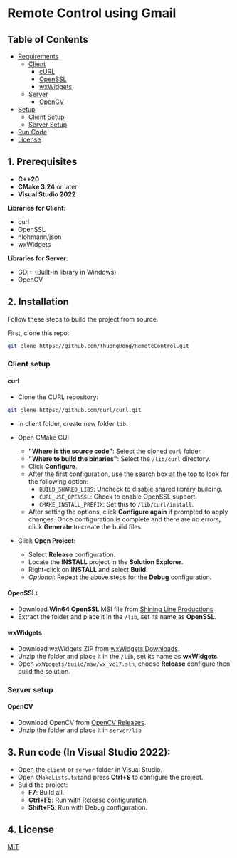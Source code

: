 # Remote Control using Gmail

## Table of Contents
- [Requirements](#requirements)
  - [Client](#client)
    - [cURL](#curl)
    - [OpenSSL](#openssl)
    - [wxWidgets](#wxwidgets)
  - [Server](#server)
    - [OpenCV](#opencv)
- [Setup](#setup)
  - [Client Setup](#client-setup)
  - [Server Setup](#server-setup)
- [Run Code](#run-code)
- [License](#license)

## 1. Prerequisites
* **C++20**
* **CMake 3.24** or later
* **Visual Studio 2022**

**Libraries for Client:**
* curl
* OpenSSL
* nlohmann/json
* wxWidgets

**Libraries for Server:**
* GDI+  (Built-in library in Windows)
* OpenCV

## 2. Installation
Follow these steps to build the project from source.


First, clone this repo:
```bash 
git clone https://github.com/ThuongHong/RemoteControl.git
```
### Client setup
#### curl
* Clone the CURL repository:
```bash
git clone https://github.com/curl/curl.git 
``` 
* In client folder, create new folder `lib`.
* Open CMake GUI
    * **"Where is the source code"**: Select the cloned ```curl``` folder.
    * **"Where to build the binaries"**: Select the ```/lib/curl``` dỉrectory.
    * Click **Configure**.
    * After the first configuration, use the search box at the top to look for the following option:
        * ```BUILD_SHARED_LIBS```: Uncheck to disable shared library building.
        * `CURL_USE_OPENSSL`: Check to enable OpenSSL support.
        * `CMAKE_INSTALL_PREFIX`: Set this to `/lib/curl/install`.
    * After setting the options, click **Configure again** if prompted to apply changes. Once configuration is complete and there are no errors, click **Generate** to create the build files.

* Click **Open Project**:
    * Select **Release** configuration.
    * Locate the **INSTALL** project in the **Solution Explorer**.
    * Right-click on **INSTALL** and select **Build**.
    * *Optional*: Repeat the above steps for the **Debug** configuration.

#### OpenSSL:
* Download **Win64 OpenSSL** MSI file from [Shining Line Productions](https://slproweb.com/products/Win32OpenSSL.html).
* Extract the folder and place it in the `/lib`, set its name as **OpenSSL**.

#### wxWidgets
* Download wxWidgets ZIP from [wxWidgets Downloads](https://www.wxwidgets.org/downloads/).
* Unzip the folder and place it in the ```/lib```, set its name as **wxWidgets**.
* Open ```wxWidgets/build/msw/wx_vc17.sln```, choose **Release** configure then build the solution.

### Server setup
#### OpenCV
* Download OpenCV from [OpenCV Releases](https://opencv.org/releases/).
* Unzip the folder and place it in ```server/lib```

## 3. Run code (In Visual Studio 2022):
* Open the ```client``` or ```server``` folder in Visual Studio.
* Open ```CMakeLists.txt```and press **Ctrl+S** to configure the project.
* Build the project:
    * **F7**: Build all.
    * **Ctrl+F5**: Run with Release configuration.
    * **Shift+F5**: Run with Debug configuration.


## 4. License

[MIT](https://choosealicense.com/licenses/mit/)

